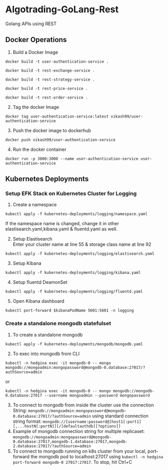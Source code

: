 # Algotrading-GoLang-Rest
Golang APIs using REST

## Docker Operations

1. Build a Docker Image
```
docker build -t user-authentication-service .
```
```
docker build -t rest-exchange-service .
```
```
docker build -t rest-strategy-service .
```
```
docker build -t rest-price-service .
```
```
docker build -t rest-order-service .
```
2. Tag the docker Image
```
docker tag user-authentication-service:latest vikash99/user-authentication-service
```
3. Push the docker image to dockerhub
```
docker push vikash99/user-authentication-service
```
4. Run the docker container
```
docker run -p 3000:3000 --name user-authentication-service user-authentication-service
```

## Kubernetes Deployments

### Setup EFK Stack on Kubernetes Cluster for Logging
1. Create a namespace
```
kubectl apply -f kubernetes-deployments/logging/namespace.yaml
```
If the namespace name is changed, change it in other elastisearch.yaml,kibana.yaml & fluentd.yaml as well.

2. Setup Elastisearch <br />
Enter your cluster name at line 55 & storage class name at line 92
```
kubectl apply -f kubernetes-deployments/logging/elastisearch.yaml
```
3. Setup Kibana
```
kubectl apply -f kubernetes-deployments/logging/kibana.yaml
```
4. Setup fluentd DeamonSet
```
kubectl apply -f kubernetes-deployments/logging/fluentd.yaml
```
5. Open Kibana dashboard
```
kubectl port-forward $kibanaPodName 5601:5601 -n logging
```
### Create a standalone mongodb statefulset
1. To create a standalone mongodb
```
kubectl apply -f kubernetes-deployments/mongodb/mongodb.yaml
```
2. To exec into mongodb from CLI
```
kubectl -n hedgina exec -it mongodb-0 -- mongo mongodb://mongoadmin:mongopassword@mongodb-0.database:27017/?authSource=admin
```
or
```
kubectl -n hedgina exec -it mongodb-0 -- mongo mongodb://mongodb-0.database:27017 --username mongoadmin --password mongopassword
```
3. To connect to mongodb from inside the cluster use the connection String:
```mongodb://mongoadmin:mongopassword@mongodb-0.database:27017/?authSource=admin``` using standard connection <br />
string format: ```mongodb://[username:password@]host1[:port1][,...hostN[:portN]][/[defaultauthdb][?options]]```
4. Example of mongodb connection string for multiple replicaset: ```mongodb://mongoadmin:mongopassword@mongodb-0.database:27017,mongodb-1.database:27017,mongodb-2.database:27017/?authSource=admin```
5. To connect to mongodb running on k8s cluster from your local, port-forward the mongodb pod to localhost:27017 using ```kubectl -n hedgina port-forward mongodb-0 27017:27017```. To stop, hit Ctrl+C

